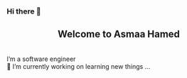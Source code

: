
### Hi there 👋
<h2 align="center">Welcome to Asmaa Hamed </h2><br>
      I’m a software engineer<br>
      🔭 I’m currently working on learning new things ...
<!--
**asmaa1hamed/asmaa1hamed** is a ✨ _special_ ✨ repository because its `README.md` (this file) appears on your GitHub profile.

Here are some ideas to get you started:

 🔭 I’m currently working on ...
- 🌱 I’m currently learning ...
- 👯 I’m looking to collaborate on ...
- 🤔 I’m looking for help with ...
- 💬 Ask me about ...
- 📫 How to reach me: ...
- 😄 Pronouns: ...
- ⚡ Fun fact: ...
-->
